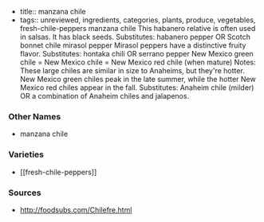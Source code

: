 - title:: manzana chile
- tags:: unreviewed, ingredients, categories, plants, produce, vegetables, fresh-chile-peppers
manzana chile This habanero relative is often used in salsas. It has black seeds. Substitutes: habanero pepper OR Scotch bonnet chile mirasol pepper Mirasol peppers have a distinctive fruity flavor. Substitutes: hontaka chili OR serrano pepper New Mexico green chile = New Mexico chile = New Mexico red chile (when mature) Notes: These large chiles are similar in size to Anaheims, but they're hotter. New Mexico green chiles peak in the late summer, while the hotter New Mexico red chiles appear in the fall. Substitutes: Anaheim chile (milder) OR a combination of Anaheim chiles and jalapenos.

### Other Names

* manzana chile

### Varieties

* [[fresh-chile-peppers]]

### Sources
* http://foodsubs.com/Chilefre.html
